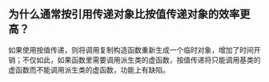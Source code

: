 ## 为什么通常按引用传递对象比按值传递对象的效率更高？

如果使用按值传递，则将调用复制构造函数重新生成一个临时对象，增加了时间开销；不仅如此，如果函数里需要调用派生类的虚函数，按值传递将只能调用基类的虚函数而不能调用派生类的虚函数，功能上有缺陷。